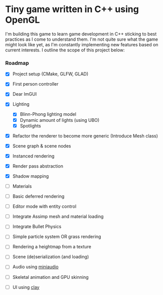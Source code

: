# Tiny game written in C++ using OpenGL
I'm building this game to learn game development in C++ sticking to best practices as I come to understand them. I'm not quite sure what the game might look like yet, as I'm constantly implementing new features based on current interests. I outline the scope of this project below:

### Roadmap
- [x] Project setup (CMake, GLFW, GLAD)
- [x] First person controller
- [x] Dear ImGUI
- [x] Lighting
    - [x] Blinn-Phong lighting model
    - [x] Dynamic amount of lights (using UBO)
    - [x] Spotlights
- [x] Refactor the renderer to become more generic (Introduce Mesh class)
- [x] Scene graph & scene nodes
- [x] Instanced rendering
- [x] Render pass abstraction
- [x] Shadow mapping
- [ ] Materials
- [ ] Basic deferred rendering
- [ ] Editor mode with entity control
- [ ] Integrate Assimp mesh and material loading
- [ ] Integrate Bullet Physics
- [ ] Simple particle system OR grass rendering
- [ ] Rendering a heightmap from a texture
- [ ] Scene (de)serialization (and loading)
- [ ] Audio using [miniaudio](https://github.com/mackron/miniaudio)
- [ ] Skeletal animation and GPU skinning
- [ ] UI using [clay](https://github.com/nicbarker/clay)




